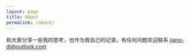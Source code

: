 ```yaml
---
layout: page
title: About
permalink: /about/
---
```


和大家分享一些我的思考，也作为我自己的记录。有任何问题欢迎联系 <jiang-di@outlook.com>
